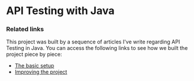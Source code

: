 # API Testing with Java

### Related links

This project was built by a sequence of articles I've write regarding API Testing in Java. You can access the following links to see how we built the project piece by piece:

- [The basic setup](https://dev.to/mercedesbenzio/api-testing-with-java-and-spring-boot-test-part-1-the-basic-setup-5db0/)
- [Improving the project](https://dev.to/mercedesbenzio/api-testing-with-java-and-spring-boot-test-part-2-improving-the-solution)
